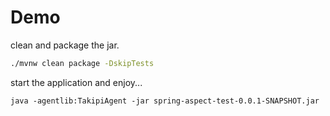# Demo

clean and package the jar.

```bash
./mvnw clean package -DskipTests
```

start the application and enjoy...

```
java -agentlib:TakipiAgent -jar spring-aspect-test-0.0.1-SNAPSHOT.jar
```
